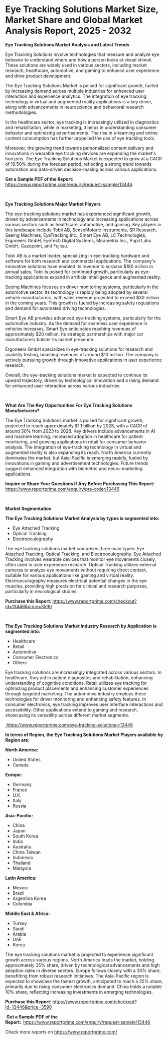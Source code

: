<p><h1>Eye Tracking Solutions Market Size, Market Share and Global Market Analysis Report, 2025 - 2032</h1></p><p><strong>Eye Tracking Solutions Market Analysis and Latest Trends</strong></p>
<p><p>Eye Tracking Solutions involve technologies that measure and analyze eye behavior to understand where and how a person looks at visual stimuli. These solutions are widely used in various sectors, including market research, healthcare, automotive, and gaming to enhance user experience and drive product development.</p><p>The Eye Tracking Solutions Market is poised for significant growth, fueled by increasing demand across multiple industries for enhanced user interaction and experience analytics. The integration of eye tracking technology in virtual and augmented reality applications is a key driver, along with advancements in neuroscience and behavioral research methodologies. </p><p>In the healthcare sector, eye tracking is increasingly utilized in diagnostics and rehabilitation, while in marketing, it helps in understanding consumer behavior and optimizing advertisements. The rise in e-learning and online content consumption has further propelled the use of eye tracking tools.</p><p>Moreover, the growing trend towards personalized content delivery and innovations in wearable eye tracking devices are expanding the market's horizons. The Eye Tracking Solutions Market is expected to grow at a CAGR of 19.50% during the forecast period, reflecting a strong trend towards automation and data-driven decision-making across various applications.</p></p>
<p><strong>Get a Sample PDF of the Report:&nbsp;</strong> <a href="https://www.reportprime.com/enquiry/request-sample/13446?utm_campaign=3184&utm_medium=2&utm_source=Github&utm_content=ia&utm_term=20032025&utm_id=eye-tracking-solutions">https://www.reportprime.com/enquiry/request-sample/13446</a></p>
<p>&nbsp;</p>
<p><strong>Eye Tracking Solutions Major Market Players</strong></p>
<p><p>The eye-tracking solutions market has experienced significant growth, driven by advancements in technology and increasing applications across various sectors such as healthcare, automotive, and gaming. Key players in this landscape include Tobii AB, SensoMotoric Instruments, SR Research, Seeing Machines, EyeTracking Inc., Smart Eye AB, LC Technologies, Ergoneers GmbH, EyeTech Digital Systems, Mirametrix Inc., Pupil Labs GmbH, Gazepoint, and Fujitsu.</p><p>Tobii AB is a market leader, specializing in eye-tracking hardware and software for both research and commercial applications. The company's innovative solutions have enabled its revenue to surpass $180 million in annual sales. Tobii is poised for continued growth, particularly as eye-tracking applications expand in artificial intelligence and augmented reality.</p><p>Seeing Machines focuses on driver monitoring systems, particularly in the automotive sector. Its technology is rapidly being adopted by several vehicle manufacturers, with sales revenue projected to exceed $30 million in the coming years. This growth is fueled by increasing safety regulations and demand for automated driving technologies.</p><p>Smart Eye AB provides advanced eye-tracking systems, particularly for the automotive industry. As the demand for seamless user experience in vehicles increases, Smart Eye anticipates reaching revenues of approximately $20 million. Its strategic partnerships with major car manufacturers bolster its market presence.</p><p>Ergoneers GmbH specializes in eye-tracking solutions for research and usability testing, boasting revenues of around $10 million. The company is actively pursuing growth through innovative applications in user experience research.</p><p>Overall, the eye-tracking solutions market is expected to continue its upward trajectory, driven by technological innovation and a rising demand for enhanced user interaction across various industries.</p></p>
<p>&nbsp;</p>
<p><strong>What Are The Key Opportunities For Eye Tracking Solutions Manufacturers?</strong></p>
<p><p>The Eye Tracking Solutions market is poised for significant growth, projected to reach approximately $1.1 billion by 2028, with a CAGR of around 30% from 2023 to 2028. Key drivers include advancements in AI and machine learning, increased adoption in healthcare for patient monitoring, and growing applications in retail for consumer behavior analysis. The integration of eye-tracking technology in virtual and augmented reality is also expanding its reach. North America currently dominates the market, but Asia-Pacific is emerging rapidly, fueled by innovations in gaming and advertisement technologies. Future trends suggest enhanced integration with biometric and neuro-marketing applications.</p></p>
<p><strong>Inquire or Share Your Questions If Any Before Purchasing This Report:</strong> <a href="https://www.reportprime.com/enquiry/pre-order/13446?utm_campaign=3184&utm_medium=2&utm_source=Github&utm_content=ia&utm_term=20032025&utm_id=eye-tracking-solutions">https://www.reportprime.com/enquiry/pre-order/13446</a></p>
<p>&nbsp;</p>
<p><strong>Market Segmentation</strong></p>
<p><strong>The Eye Tracking Solutions Market Analysis by types is segmented into:</strong></p>
<p><ul><li>Eye Attached Tracking</li><li>Optical Tracking</li><li>Electrooculography</li></ul></p>
<p><p>The eye tracking solutions market comprises three main types: Eye Attached Tracking, Optical Tracking, and Electrooculography. Eye Attached Tracking involves wearable devices that monitor eye movements closely, often used in user experience research. Optical Tracking utilizes external cameras to analyze eye movements without requiring direct contact, suitable for various applications like gaming and virtual reality. Electrooculography measures electrical potential changes in the eye muscles, providing high precision for clinical and research purposes, particularly in neurological studies.</p></p>
<p><strong>Purchase this Report:&nbsp;</strong><a href="https://www.reportprime.com/checkout?id=13446&price=3590&utm_campaign=3184&utm_medium=2&utm_source=Github&utm_content=ia&utm_term=20032025&utm_id=eye-tracking-solutions">https://www.reportprime.com/checkout?id=13446&price=3590</a></p>
<p>&nbsp;</p>
<p><strong>The Eye Tracking Solutions Market Industry Research by Application is segmented into:</strong></p>
<p><ul><li>Healthcare</li><li>Retail</li><li>Automotive</li><li>Consumer Electronics</li><li>Others</li></ul></p>
<p><p>Eye tracking solutions are increasingly integrated across various sectors. In healthcare, they aid in patient diagnostics and rehabilitation, enhancing understanding of cognitive conditions. Retail utilizes eye tracking for optimizing product placements and enhancing customer experiences through targeted marketing. The automotive industry employs these technologies for driver monitoring and enhancing safety features. In consumer electronics, eye tracking improves user interface interactions and accessibility. Other applications extend to gaming and research, showcasing its versatility across different market segments.</p></p>
<p><a href="https://www.reportprime.com/eye-tracking-solutions-r13446?utm_campaign=3184&utm_medium=2&utm_source=Github&utm_content=ia&utm_term=20032025&utm_id=eye-tracking-solutions">&nbsp;https://www.reportprime.com/eye-tracking-solutions-r13446</a></p>
<p><strong>In terms of Region, the Eye Tracking Solutions Market Players available by Region are:</strong></p>
<p>
    <p> <strong> North America: </strong>
        <ul>
            <li>United States</li>
            <li>Canada</li>
        </ul>
        </p> 
    <p> <strong> Europe: </strong>
        <ul>
            <li>Germany</li>
            <li>France</li>
            <li>U.K.</li>
            <li>Italy</li>
            <li>Russia</li>
        </ul>
        </p> 
    <p> <strong> Asia-Pacific: </strong>
        <ul>
            <li>China</li>
            <li>Japan</li>
            <li>South Korea</li>
            <li>India</li>
            <li>Australia</li>
            <li>China Taiwan</li>
            <li>Indonesia</li>
            <li>Thailand</li>
            <li>Malaysia</li>
        </ul>
        </p> 
    <p> <strong> Latin America: </strong>
        <ul>
            <li>Mexico</li>
            <li>Brazil</li>
            <li>Argentina Korea</li>
            <li>Colombia</li>
        </ul>
        </p> 
    <p> <strong> Middle East & Africa: </strong>
        <ul>
            <li>Turkey</li>
            <li>Saudi</li>
            <li>Arabia</li>
            <li>UAE</li>
            <li>Korea</li>
        </ul>
    </p>
    </p>
<p><p>The eye tracking solutions market is projected to experience significant growth across various regions. North America leads the market, holding approximately 35% share, driven by technological advancements and high adoption rates in diverse sectors. Europe follows closely with a 30% share, benefitting from robust research initiatives. The Asia-Pacific region is expected to showcase the fastest growth, anticipated to reach a 25% share, primarily due to rising consumer electronics demand. China holds a notable 10% share, reflecting increasing investments in emerging technologies.</p></p>
<p><strong>Purchase this Report: </strong><a href="https://www.reportprime.com/checkout?id=13446&price=3590&utm_campaign=3184&utm_medium=2&utm_source=Github&utm_content=ia&utm_term=20032025&utm_id=eye-tracking-solutions">https://www.reportprime.com/checkout?id=13446&price=3590</a></p>
<p>&nbsp;<strong>Get a Sample PDF of the Report:&nbsp;&nbsp;</strong><a href="https://www.reportprime.com/enquiry/request-sample/13446?utm_campaign=3184&utm_medium=2&utm_source=Github&utm_content=ia&utm_term=20032025&utm_id=eye-tracking-solutions">https://www.reportprime.com/enquiry/request-sample/13446</a></p>
<p><strong></strong></p>
<p>Check more reports on <a href="https://www.reportprime.com/?utm_campaign=3184&utm_medium=2&utm_source=Github&utm_content=ia&utm_term=20032025&utm_id=eye-tracking-solutions">https://www.reportprime.com/</a></p>
